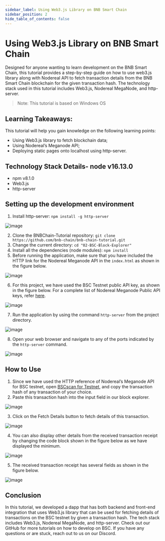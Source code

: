 ```yaml
---
sidebar_label: Using Web3.js Library on BNB Smart Chain
sidebar_position: 2
hide_table_of_contents: false
---
```


# Using Web3.js Library on BNB Smart Chain
Designed for anyone wanting to learn development on the BNB Smart Chain, this tutorial provides a step-by-step guide on how to use web3.js library along with Nodereal API to fetch transaction details from the BNB Smart Chain blockchain for the given transaction hash. The technology stack used in this tutorial includes Web3.js, Nodereal MegaNode, and http-server. 
>Note: This tutorial is based on Windows OS

## Learning Takeaways:
This tutorial will help you gain knowledge on the following learning points:
-	Using Web3.js library to fetch blockchain data;
-	Using Nodereal’s Meganode API;
-	Deploying static pages onto localhost using http-server.

## Technology Stack Details-	node v16.13.0
-	npm v8.1.0
-	Web3.js
-	http-server 

## Setting up the development environment
1.	Install http-server: ```npm install -g http-server```

![image](https://user-images.githubusercontent.com/93580180/177191619-12099c27-bd4e-414b-8fda-b3bdd52c5d51.png)
 
2.	Clone the BNBChain-Tutorial repository: ```git clone https://github.com/bnb-chain/bnb-chain-tutorial.git```
3.	Change the current directory: ```cd "02-BSC-Block-Explorer"```
4.	Install all the dependencies (node modules): ```npm install```
5.	Before running the application, make sure that you have included the HTTP link for the Nodereal Meganode API in the ```index.html``` as shown in the figure below.

![image](https://user-images.githubusercontent.com/93580180/177191680-2c9b530a-21fa-448b-bf88-e0d6558ada6a.png)

6.	For this project, we have used the BSC Testnet public API key, as shown in the figure below. For a complete list of Nodereal Meganode Public API keys, refer [here](https://docs.nodereal.io/nodereal/meganode/meganode-api-overview/public-api-key). 

![image](https://user-images.githubusercontent.com/93580180/177192584-f76dd7dd-ba44-461a-aac7-568703a4f78d.png)

7.	Run the application by using the command ```http-server``` from the project directory.

![image](https://user-images.githubusercontent.com/93580180/177192648-29422ee0-c8d5-42ff-91e6-5db1bd4c985e.png)

8.	Open your web browser and navigate to any of the ports indicated by the ```http-server``` command.

![image](https://user-images.githubusercontent.com/93580180/177192746-0d9953dd-d398-4e19-b630-30ed90f5e30a.png)

## How to Use
1.	Since we have used the HTTP reference of Nodereal’s Meganode API for BSC testnet, open [BSCscan for Testnet](https://testnet.bscscan.com/), and copy the transaction hash of any transaction of your choice.
2.	Paste this transaction hash into the input field in our block explorer.

![image](https://user-images.githubusercontent.com/93580180/177192831-677e01c7-c3b9-4d11-b0df-4cdb47029cb0.png)

3.	 Click on the Fetch Details button to fetch details of this transaction. 

![image](https://user-images.githubusercontent.com/93580180/177192858-7e04af6b-980c-4e19-8fa2-4af70752fc1c.png)

4.	You can also display other details from the received transaction receipt by changing the code block shown in the figure below as we have displayed the minimum.

![image](https://user-images.githubusercontent.com/93580180/177192885-67184a5e-2bf9-479d-b9ab-e00693020ee9.png)
 
5.	The received transaction receipt has several fields as shown in the figure below.

![image](https://user-images.githubusercontent.com/93580180/177192924-78c07184-8222-4f0c-9eff-bf8fb0972f12.png)


## Conclusion
In this tutorial, we developed a dapp that has both backend and front-end integration that uses Web3.js library that can be used for fetching details of transactions on the BSC testnet by given a transaction hash. The tech stack includes Web3.js, Nodereal MegaNode, and http-server. Check out our GitHub for more tutorials on how to develop on BSC. If you have any questions or are stuck, reach out to us on our Discord.



